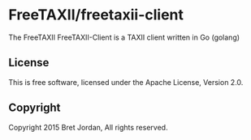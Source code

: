 # FreeTAXII/freetaxii-client #

The FreeTAXII FreeTAXII-Client is a TAXII client written in Go (golang)


## License ##

This is free software, licensed under the Apache License, Version 2.0.


## Copyright ##

Copyright 2015 Bret Jordan, All rights reserved.
